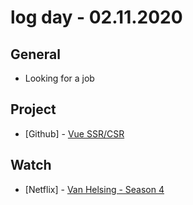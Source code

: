 # log day - 02.11.2020

## General

- Looking for a job

## Project

- \[Github\] - [Vue SSR/CSR](https://github.com/org-rondon/vue-ssr-csr)

## Watch

- \[Netflix\] - [Van Helsing - Season 4](https://www.themoviedb.org/tv/65820-van-helsing/season/4)
